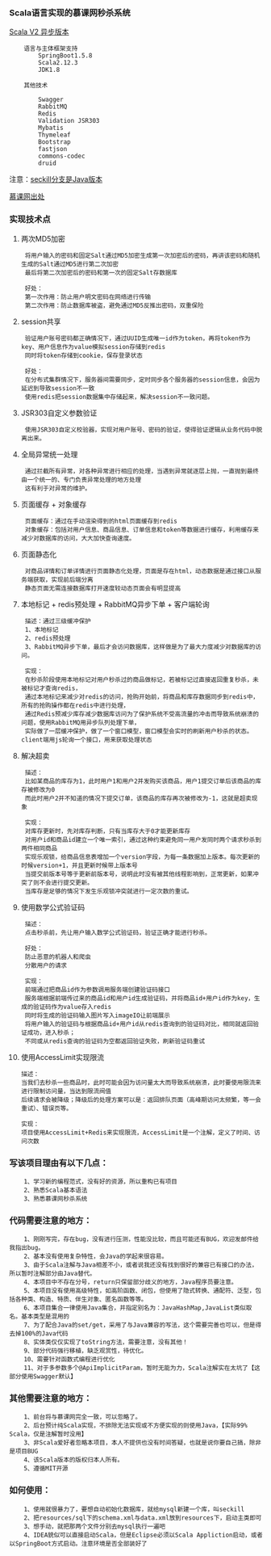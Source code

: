 ### Scala语言实现的慕课网秒杀系统


[Scala V2 异步版本](https://github.com/jxnu-liguobin/seckillPro)

        语言与主体框架支持
            SpringBoot1.5.8
            Scala2.12.3
            JDK1.8
            
        其他技术
        
            Swagger
            RabbitMQ
            Redis
            Validation JSR303
            Mybatis
            Thymeleaf
            Bootstrap
            fastjson
            commons-codec
            druid
            
注意：[seckill分支是Java版本](https://github.com/jxnu-liguobin/SpringBoot-SecKill-Scala/tree/seckill)  

[慕课网出处](https://coding.imooc.com/class/168.html)

### 实现技术点

1. 两次MD5加密
        
        将用户输入的密码和固定Salt通过MD5加密生成第一次加密后的密码，再讲该密码和随机生成的Salt通过MD5进行第二次加密
        最后将第二次加密后的密码和第一次的固定Salt存数据库
        
        好处：
        第一次作用：防止用户明文密码在网络进行传输
        第二次作用：防止数据库被盗，避免通过MD5反推出密码，双重保险
        
2. session共享
        
        验证用户账号密码都正确情况下，通过UUID生成唯一id作为token，再将token作为key、用户信息作为value模拟session存储到redis
        同时将token存储到cookie，保存登录状态

        好处： 
        在分布式集群情况下，服务器间需要同步，定时同步各个服务器的session信息，会因为延迟到导致session不一致
        使用redis把session数据集中存储起来，解决session不一致问题。

3. JSR303自定义参数验证
        
        使用JSR303自定义校验器，实现对用户账号、密码的验证，使得验证逻辑从业务代码中脱离出来。

4. 全局异常统一处理
        
        通过拦截所有异常，对各种异常进行相应的处理，当遇到异常就逐层上抛，一直抛到最终由一个统一的、专门负责异常处理的地方处理
        这有利于对异常的维护。

5. 页面缓存 + 对象缓存
        
        页面缓存：通过在手动渲染得到的html页面缓存到redis
        对象缓存：包括对用户信息、商品信息、订单信息和token等数据进行缓存，利用缓存来减少对数据库的访问，大大加快查询速度。
6. 页面静态化
        
        对商品详情和订单详情进行页面静态化处理，页面是存在html，动态数据是通过接口从服务端获取，实现前后端分离
        静态页面无需连接数据库打开速度较动态页面会有明显提高

7. 本地标记 + redis预处理 + RabbitMQ异步下单 + 客户端轮询
        
        描述：通过三级缓冲保护
        1、本地标记
        2、redis预处理 
        3、RabbitMQ异步下单，最后才会访问数据库，这样做是为了最大力度减少对数据库的访问。

        实现：
        在秒杀阶段使用本地标记对用户秒杀过的商品做标记，若被标记过直接返回重复秒杀，未被标记才查询redis，
        通过本地标记来减少对redis的访问，抢购开始前，将商品和库存数据同步到redis中，所有的抢购操作都在redis中进行处理，
        通过Redis预减少库存减少数据库访问为了保护系统不受高流量的冲击而导致系统崩溃的问题，使用RabbitMQ用异步队列处理下单，
        实际做了一层缓冲保护，做了一个窗口模型，窗口模型会实时的刷新用户秒杀的状态。client端用js轮询一个接口，用来获取处理状态
        
8. 解决超卖
        
        描述：
        比如某商品的库存为1，此时用户1和用户2并发购买该商品，用户1提交订单后该商品的库存被修改为0
        而此时用户2并不知道的情况下提交订单，该商品的库存再次被修改为-1，这就是超卖现象

        实现：
        对库存更新时，先对库存判断，只有当库存大于0才能更新库存
        对用户id和商品id建立一个唯一索引，通过这种约束避免同一用户发同时两个请求秒杀到两件相同商品
        实现乐观锁，给商品信息表增加一个version字段，为每一条数据加上版本。每次更新的时候version+1，并且更新时候带上版本号
        当提交前版本号等于更新前版本号，说明此时没有被其他线程影响到，正常更新，如果冲突了则不会进行提交更新。
        当库存是足够的情况下发生乐观锁冲突就进行一定次数的重试。
        
9. 使用数学公式验证码
        
        描述：
        点击秒杀前，先让用户输入数学公式验证码，验证正确才能进行秒杀。
        
        好处：
        防止恶意的机器人和爬虫
        分散用户的请求
        
        实现：
        前端通过把商品id作为参数调用服务端创建验证码接口
        服务端根据前端传过来的商品id和用户id生成验证码，并将商品id+用户id作为key，生成的验证码作为value存入redis
        同时将生成的验证码输入图片写入imageIO让前端展示
        将用户输入的验证码与根据商品id+用户id从redis查询到的验证码对比，相同就返回验证成功，进入秒杀；
        不同或从redis查询的验证码为空都返回验证失败，刷新验证码重试
        
10. 使用AccessLimit实现限流
        
        描述：
        当我们去秒杀一些商品时，此时可能会因为访问量太大而导致系统崩溃，此时要使用限流来进行限制访问量，当达到限流阀值
        后续请求会被降级；降级后的处理方案可以是：返回排队页面（高峰期访问太频繁，等一会重试）、错误页等。
        
        实现：
        项目使用AccessLimit+Redis来实现限流，AccessLimit是一个注解，定义了时间、访问次数
        

### 写该项目理由有以下几点：

        1、学习新的编程范式，没有好的资源，所以重构已有项目
        2、熟悉Scala基本语法
        3、熟悉慕课网秒杀系统

### 代码需要注意的地方：

        1、刚刚写完，存在bug，没有进行压测，性能没比较，而且可能还有BUG，欢迎发邮件给我指出bug。
        2、基本没有使用复杂特性，会Java的学起来很容易。
        3、由于Scala注解与Java相差不小，或者说我还没有找到很好的兼容已有接口的办法，所以暂时注解部分由Java替代。
        4、本项目中不存在分号，return只保留部分歧义的地方，Java程序员要注意。
        5、本项目没有使用高级特性，如高阶函数、闭包，但使用了隐式转换、通配符、泛型，包括各种类、构造、特质、伴生对象、匿名函数等等。
        6、本项目集合一律使用Java集合，并指定别名为：JavaHashMap,JavaList类似取名。基本类型是混用的
        7、为了配合Java的set/get，采用了与Java兼容的写法，这个需要完善也可以，但是得去掉100%的Java代码
        8、实体类仅仅实现了toString方法，需要注意，没有其他！
        9、部分代码强行移植，缺乏观赏性，待优化。
        10、需要针对函数式编程进行优化
        11、对于多参数多个@ApiImplicitParam，暂时无能为力，Scala注解实在太坑了【这部分使用Swagger默认】
 


### 其他需要注意的地方：

        1、前台将与慕课网完全一致，可以忽略了。
        2、后台预计纯Scala实现，不排除无法实现或不方便实现的则使用Java，【实际99% Scala，仅是注解暂时没用】
        3、非Scala爱好者忽略本项目，本人不提供也没有时间答疑，也就是说你要自己搞，除非是项目BUG
        4、该Scala版本的版权归本人所有。
        5、遵循MIT开源
        
        
 
### 如何使用：

        1、使用就很暴力了，要想自动初始化数据库，就给mysql新建一个库，叫seckill
        2、把resources/sql下的schema.xml与data.xml放到resources下，启动主类即可
        3、想手动，就把那两个文件分别去mysql执行一遍吧
        4、IDEA貌似可以直接启动Scala，但是Eclipse必须以Scala Appliction启动，或者以SpringBoot方式启动。注意环境是否全部装好了
